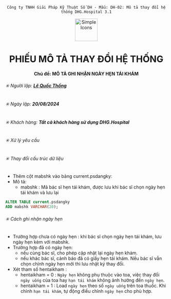 
<div align="center">

`Công ty TNHH Giải Pháp Kỹ Thuật Số DH - Mẫu: DH-02: Mô tả thay đổi hệ thống DHG.Hospital 3.1`

</div>

<div align="center">
  <img src="https://raw.githubusercontent.com/dh-hos/dhg.hospitalprinter/main/Deploy_Tools/Logo.ico" alt="Simple Icons" width=70>
  <h1>PHIẾU MÔ TẢ THAY ĐỔI HỆ THỐNG</h1>  
</div>
<div align="center">

#### Chủ đề: MÔ TẢ GHI NHẬN NGÀY HẸN TÁI KHÁM

</div>

###### :eight_spoked_asterisk: Người lập: [**Lê Quốc Thống**](https://github.com/lequocthong29)

###### :eight_spoked_asterisk: Ngày lập: **20/08/2024**

###### :eight_spoked_asterisk: Khách hàng: **Tất cả khách hàng sử dụng DHG.Hospital**

###### :eight_spoked_asterisk: Xử lý yêu cầu
###### :eight_spoked_asterisk: Thay đổi cấu trúc dữ liệu
- Thêm cột mabshk vào bảng current.psdangky:
- Mô tả:
  + mabshk : Mã bác sĩ hẹn tái khám, được lưu khi bác sĩ chọn ngày hẹn tái khám và lưu lại
```sql
ALTER TABLE current.psdangky
ADD mabshk VARCHAR(20);
```

###### :eight_spoked_asterisk: Cách ghi nhận ngày hẹn
- Trường hợp chưa có ngày hẹn : khi bác sĩ chọn ngày hẹn tái khám, lưu ngày hẹn kèm với mabshk.
- Trường hợp đã có ngày hẹn:
  + nếu cùng bác sĩ, cho phép cập nhật lại ngày hẹn khám.
  + nếu khác bác sĩ, cảnh báo đã có giấy hẹn tái khám. Nếu bác sĩ vẫn chọn chỉnh ngày hẹn mới thì lưu nhật ký thay đổi.
- Xét tham số hentaikham :
  + hentaikham = 0 : `Ngày hẹn` không phụ thuộc vào toa, việc thay đổi `ngày uống` của toa hay `hạn tái khám` không ảnh hưởng đến `ngày hẹn`.
  + hentaikham = 1 : Load `ngày hẹn` theo số `ngày uống` trên toa thuốc. Khi chỉnh `hạn tái khám`, tự động điều chỉnh `ngày hẹn` cho phù hợp.
